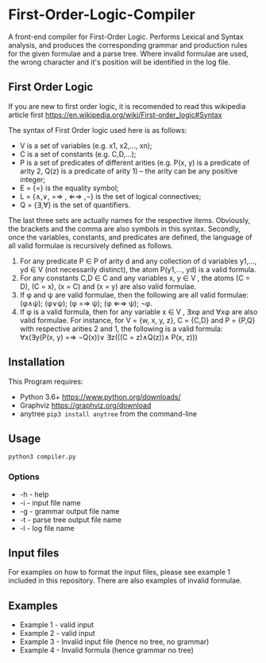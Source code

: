 # First-Order-Logic-Compiler
A front-end compiler for First-Order Logic. Performs Lexical and Syntax analysis, and produces the corresponding grammar and production rules for the given formulae and a parse tree. Where invalid formulae are used, the wrong character and it's position will be identified in the log file.

## First Order Logic
If you are new to first order logic, it is recomended to read this wikipedia article first https://en.wikipedia.org/wiki/First-order_logic#Syntax

The syntax of First Order logic used here is as follows:

* V is a set of variables (e.g. x1, x2,..., xn);
* C is a set of constants (e.g. C,D,...);
* P is a set of predicates of different arities (e.g. P(x, y) is a predicate of arity 2, Q(z) is a predicate
of arity 1) – the arity can be any positive integer;
* E = {=} is the equality symbol;
* L = {∧,∨, =⇒ , ⇐⇒ ,¬} is the set of logical connectives;
* Q = {∃,∀} is the set of quantifiers.

The last three sets are actually names for the respective items. Obviously, the brackets and the comma
are also symbols in this syntax.
Secondly, once the variables, constants, and predicates are defined, the language of all valid formulae is recursively defined as follows.

1. For any predicate P ∈ P of arity d and any collection of d variables y1,..., yd ∈ V (not necessarily
distinct), the atom P(y1,..., yd) is a valid formula.
2. For any constants C,D ∈ C and any variables x, y ∈ V , the atoms (C = D), (C = x), (x = C) and
(x = y) are also valid formulae.
3. If φ and ψ are valid formulae, then the following are all valid formulae:
(φ∧ψ); (φ∨ψ); (φ =⇒ ψ); (φ ⇐⇒ ψ); ¬φ.
4. If φ is a valid formula, then for any variable x ∈ V , ∃xφ and ∀xφ are also valid formulae.
For instance, for V = {w, x, y, z}, C = {C,D} and P = {P,Q} with respective arities 2 and 1, the following is a valid formula:
∀x(∃y(P(x, y) =⇒ ¬Q(x))∨ ∃z(((C = z)∧Q(z))∧ P(x, z)))

## Installation
This Program requires: 
* Python 3.6+ https://www.python.org/downloads/
* Graphviz https://graphviz.org/download
* anytree `pip3 install anytree` from the command-line

## Usage
`python3 compiler.py`

### Options
* -h - help
* -i - input file name
* -g - grammar output file name
* -t - parse tree output file name
* -l - log file name

## Input files
For examples on how to format the input files, please see example 1 included in this repository. There are also examples of invalid formulae.

## Examples
* Example 1 - valid input
* Example 2 - valid input
* Example 3 - Invalid input file (hence no tree, no grammar)
* Example 4 - Invalid formula (hence grammar no tree)
